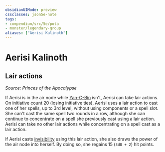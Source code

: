 ```yaml
---
obsidianUIMode: preview
cssclasses: json5e-note
tags:
- compendium/src/5e/pota
- monster/legendary-group
aliases: ["Aerisi Kalinoth"]
---
```

# Aerisi Kalinoth

## Lair actions
_Source: Princes of the Apocalypse_

If Aerisi is in the air node while [Yan-C-Bin](Mechanics/bestiary/npc/yan-c-bin-pota.md) isn't, Aerisi can take lair actions. On initiative count 20 (losing initiative ties), Aerisi uses a lair action to cast one of her spells, up to 3rd level, without using components or a spell slot. She can't cast the same spell two rounds in a row, although she can continue to concentrate on a spell she previously cast using a lair action. Aerisi can take no other lair actions while concentrating on a spell cast as a lair action.

If Aerisi casts [invisibility](Mechanics/spells/invisibility.md) using this lair action, she also draws the power of the air node into herself. By doing so, she regains 15 (`3d8 + 2`) hit points.